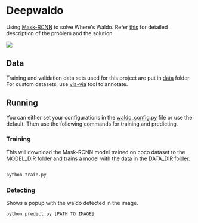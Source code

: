 Deepwaldo
=========

Using [Mask-RCNN](https://github.com/matterport/Mask_RCNN) to solve Where's Waldo. Refer [this](https://lifepluslinux.blogspot.com) for detailed description of the problem and the solution.

![](results/5.png)

## Data

Training and validation data sets used for this project are put in [data](data/) folder. For custom datasets, use [via-via](http://www.robots.ox.ac.uk/~vgg/software/via/via.html) tool to annotate.

## Running 

You can either set your configurations in the [waldo_config.py](waldo_config.py) file or use the default. Then use the following commands for training and predicting.

### Training

This will download the Mask-RCNN model trained on coco dataset to the MODEL_DIR folder and trains a model with the data in the DATA_DIR folder.

```python

python train.py

```

### Detecting 

Shows a popup with the waldo detected in the image.


```python
python predict.py [PATH TO IMAGE]
```
